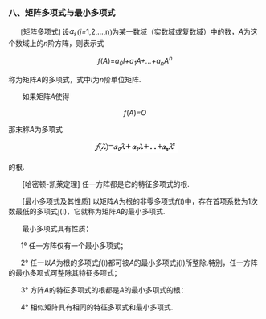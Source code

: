 <div class=Section1>
<h3><span lang=ZH-CN style='font-family:宋体_GB2312'>八、矩阵多项式与最小多项式 </span></h3>
<p><span lang=EN-US style='font-family:宋体_GB2312'>&nbsp;&nbsp;&nbsp;&nbsp;&nbsp;&nbsp; [</span><span
lang=ZH-CN style='font-family:宋体_GB2312'>矩阵多项式</span><span lang=EN-US
style='font-family:宋体_GB2312'>] </span><span lang=ZH-CN style='font-family:
宋体_GB2312'>设</span><span lang=EN-US style='font-family:宋体_GB2312'><img
width=16 height=20 src="res/17e9d95da129bdd93c34fb6cc6aaaa52_5429_files/1.gif" align=absmiddle>(</span><i><span
lang=EN-US>i=</span></i><span lang=EN-US>1,2,...,n</span><span lang=EN-US
style='font-family:宋体_GB2312'>)</span><span lang=ZH-CN style='font-family:宋体_GB2312'>为某一数域（实数域或复数域）中的数，</span><i><span
lang=EN-US>A</span></i><span lang=ZH-CN style='font-family:宋体_GB2312'>为这个数域上的</span><i><span
lang=EN-US>n</span></i><span lang=ZH-CN style='font-family:宋体_GB2312'>阶方阵，则表示式</span></p>
<p align=center style='text-align:center'><i><span lang=EN-US>f</span></i><span
lang=EN-US>(<i>A</i>)=<i>a<sub>0</sub>I+a<sub>1</sub>A+...+a<sub>n</sub>A<sup>n</sup></i></span></p>
<p><span lang=ZH-CN style='font-family:宋体_GB2312'>称为矩阵</span><i><span
lang=EN-US>A</span></i><span lang=ZH-CN style='font-family:宋体_GB2312'>的多项式，式中</span><i><span
lang=EN-US>I</span></i><span lang=ZH-CN style='font-family:宋体_GB2312'>为</span><i><span
lang=EN-US>n</span></i><span lang=ZH-CN style='font-family:宋体_GB2312'>阶单位矩阵</span><span
lang=EN-US>.</span></p>
<p><span lang=EN-US>&nbsp;&nbsp;&nbsp;&nbsp;&nbsp;&nbsp; </span><span
lang=ZH-CN style='font-family:宋体_GB2312'>如果矩阵</span><i><span lang=EN-US>A</span></i><span
lang=ZH-CN style='font-family:宋体_GB2312'>使得</span></p>
<p align=center style='text-align:center'><i><span lang=EN-US>f</span></i><span
lang=EN-US>(<i>A</i>)<i>=O</i></span></p>
<p><span lang=ZH-CN style='font-family:宋体_GB2312'>那末称</span><i><span
lang=EN-US>A</span></i><span lang=ZH-CN style='font-family:宋体_GB2312'>为多项式</span></p>
<p align=center style='text-align:center'><span lang=EN-US><img width=172
height=24 src="res/17e9d95da129bdd93c34fb6cc6aaaa52_5429_files/2.gif"></span></p>
<p><span lang=ZH-CN style='font-family:宋体_GB2312'>的根</span><span lang=EN-US>.</span></p>
<p><span lang=EN-US>&nbsp;&nbsp;&nbsp;&nbsp;&nbsp;&nbsp; [</span><span
lang=ZH-CN style='font-family:宋体_GB2312'>哈密顿</span><span lang=EN-US>-</span><span
lang=ZH-CN style='font-family:宋体_GB2312'>凯莱定理</span><span lang=EN-US>] </span><span
lang=ZH-CN style='font-family:宋体_GB2312'>任一方阵都是它的特征多项式的根</span><span
lang=EN-US>.</span></p>
<p><span lang=EN-US>&nbsp;&nbsp;&nbsp;&nbsp;&nbsp;&nbsp; [</span><span
lang=ZH-CN style='font-family:宋体_GB2312'>最小多项式及其性质</span><span lang=EN-US>] </span><span
lang=ZH-CN style='font-family:宋体_GB2312'>以矩阵</span><i><span lang=EN-US>A</span></i><span
lang=ZH-CN style='font-family:宋体_GB2312'>为根的非零多项式</span><i><span lang=EN-US>f</span></i><span
lang=EN-US>(</span><span lang=EN-US style='font-family:Symbol'>l</span><span
lang=EN-US>)</span><span lang=ZH-CN style='font-family:宋体_GB2312'>中，存在首项系数为</span><span
lang=EN-US>1</span><span lang=ZH-CN style='font-family:宋体_GB2312'>次数最低的多项式</span><span
lang=EN-US style='font-family:Symbol'>j</span><span lang=EN-US>(</span><span
lang=EN-US style='font-family:Symbol'>l</span><span lang=EN-US>)</span><span
lang=ZH-CN style='font-family:宋体_GB2312'>，它就称为矩阵</span><i><span lang=EN-US>A</span></i><span
lang=ZH-CN style='font-family:宋体_GB2312'>的最小多项式</span><span lang=EN-US>.</span></p>
<p><span lang=EN-US>&nbsp;&nbsp;&nbsp;&nbsp;&nbsp;&nbsp; </span><span
lang=ZH-CN style='font-family:宋体_GB2312'>最小多项式具有性质：</span></p>
<p><span lang=EN-US style='font-family:宋体_GB2312'>&nbsp;&nbsp;&nbsp;&nbsp;&nbsp;&nbsp; </span><span
lang=EN-US>1° </span><span lang=ZH-CN style='font-family:宋体_GB2312'>任一方阵仅有一个最小多项式；</span></p>
<p><span lang=EN-US style='font-family:宋体_GB2312'>&nbsp;&nbsp;&nbsp;&nbsp;&nbsp;&nbsp; </span><span
lang=EN-US>2° </span><span lang=ZH-CN style='font-family:宋体_GB2312'>任一以</span><i><span
lang=EN-US>A</span></i><span lang=ZH-CN style='font-family:宋体_GB2312'>为根的多项式</span><i><span
lang=EN-US>f</span></i><span lang=EN-US>(</span><span lang=EN-US
style='font-family:Symbol'>l</span><span lang=EN-US>)</span><span lang=ZH-CN
style='font-family:宋体_GB2312'>都可被</span><i><span lang=EN-US>A</span></i><span
lang=ZH-CN style='font-family:宋体_GB2312'>的最小多项式</span><span lang=EN-US
style='font-family:Symbol'>j</span><span lang=EN-US>(</span><span lang=EN-US
style='font-family:Symbol'>l</span><span lang=EN-US>)</span><span lang=ZH-CN
style='font-family:宋体_GB2312'>所整除</span><span lang=EN-US>.</span><span
lang=ZH-CN style='font-family:宋体_GB2312'>特别，任一方阵的最小多项式可整除其特征多项式；</span></p>
<p><span lang=EN-US style='font-family:宋体_GB2312'>&nbsp;&nbsp;&nbsp;&nbsp;&nbsp;&nbsp; </span><span
lang=EN-US>3° </span><span lang=ZH-CN style='font-family:宋体_GB2312'>方阵</span><i><span
lang=EN-US>A</span></i><span lang=ZH-CN style='font-family:宋体_GB2312'>的特征多项式的根都是</span><i><span
lang=EN-US>A</span></i><span lang=ZH-CN style='font-family:宋体_GB2312'>的最小多项式的根：</span></p>
<p><span lang=EN-US style='font-family:宋体_GB2312'>&nbsp;&nbsp;&nbsp;&nbsp;&nbsp;&nbsp; </span><span
lang=EN-US>4° </span><span lang=ZH-CN style='font-family:宋体_GB2312'>相似矩阵具有相同的特征多项式和最小多项式</span><span
lang=EN-US>.</span></p>
</div>
